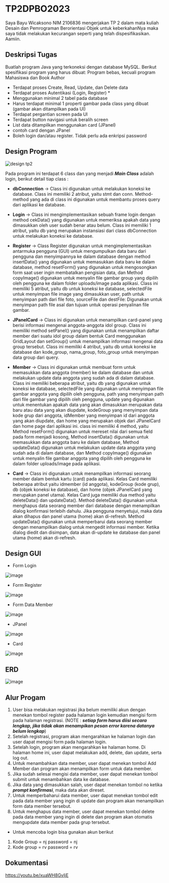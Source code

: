 # TP2DPBO2023
Saya Bayu Wicaksono NIM 2106836 mengerjakan TP 2 dalam mata kuliah Desain dan Pemrograman Berorientasi Objek untuk keberkahanNya maka saya tidak melakukan kecurangan seperti yang telah dispesifikasikan. Aamiin.

## Deskripsi Tugas
Buatlah program Java yang terkoneksi dengan database MySQL. Berikut spesifikasi program yang harus dibuat:
Program bebas, kecuali program Mahasiswa dan Book Author
- Terdapat proses Create, Read, Update, dan Delete data
- Terdapat proses Autentikasi (Login, Register) *
- Menggunakan minimal 2 tabel pada database
- Harus terdapat minimal 1 properti gambar pada class yang dibuat (gambar akan ditampilkan pada UI)
- Terdapat pergantian screen pada UI
- Terdapat button navigasi untuk beralih screen
- List data ditampilkan menggunakan card (JPanel)
- contoh card dengan JPanel
- Boleh login dan/atau register. Tidak perlu ada enkripsi password

## Design Program

![design tp2](https://user-images.githubusercontent.com/100755457/230949345-1de4d1ad-a09c-4c4f-8f98-0451db4e8cb5.jpg)


Pada program ini terdapat 6 class dan yang menjadi ***Main Class*** adalah login, berikut detail tiap class :
- **dbConnection** -> Class ini digunakan untuk melakukan koneksi ke database. Class ini memiliki 2 atribut, yaitu stmt dan conn. Method-method yang ada di class ini digunakan untuk membantu proses query dari aplikasi ke database.

- **Login** -> Class ini mengimplementasikan sebuah frame login dengan method cekData() yang digunakan untuk memeriksa apakah data yang dimasukkan oleh user sudah benar atau belum. Class ini memiliki 1 atribut, yaitu db yang merupakan instansiasi dari class dbConnection untuk melakukan koneksi ke database.

- **Register** -> Class Register digunakan untuk mengimplementasikan antarmuka pengguna (GUI) untuk mengumpulkan data baru dari pengguna dan menyimpannya ke dalam database dengan method insertData() yang digunakan untuk memasukkan data baru ke dalam database, method resetForm() yang digunakan untuk mengosongkan form saat user ingin membatalkan pengisian data, dan Method copyImage() digunakan untuk menyalin file gambar group yang dipilih oleh pengguna ke dalam folder uploads/image pada aplikasi. Class ini memiliki 5 atribut, yaitu db untuk koneksi ke database, selectedFile untuk menyimpan file image yang dimasukkan user, path untuk menyimpan path dari file foto, sourceFile dan destFile: Digunakan untuk menyimpan path file asal dan tujuan untuk operasi penyalinan file gambar.

- **JPanelCard** ->  Class ini digunakan untuk menampilkan card-panel yang berisi informasi mengenai anggota-anggota idol group. Class ini memiliki method setPanel() yang digunakan untuk menampilkan daftar member dari suatu idol group dalam bentuk Card menggunakan GridLayout dan setGroup() untuk menampilkan informasi mengenai data group tersebut. Class ini memiliki 4 atribut, yaitu db untuk koneksi ke database dan kode_group, nama_group, foto_group untuk menyimpan data group dari query. 

- **Member** -> Class ini digunakan untuk membuat form untuk memasukkan data anggota (member) ke dalam database dan untuk melakukan update data anggota yang sudah ada di dalam database. Class ini memiliki beberapa atribut, yaitu db yang digunakan untuk koneksi ke database, selectedFile yang digunakan untuk menyimpan file gambar anggota yang dipilih oleh pengguna, path yang menyimpan path dari file gambar yang dipilih oleh pengguna, update yang digunakan untuk menentukan apakah data yang akan dimasukkan merupakan data baru atau data yang akan diupdate, kodeGroup yang menyimpan data kode grup dari anggota, idMember yang menyimpan id dari anggota yang akan diupdate, dan home yang merupakan objek dari JPanelCard dan home page dari aplikasi ini. class ini memiliki 4 method, yaitu Method resetForm() digunakan untuk mereset nilai dari semua field pada form menjadi kosong, Method insertData() digunakan untuk memasukkan data anggota baru ke dalam database, Method updateData() digunakan untuk melakukan update data anggota yang sudah ada di dalam database, dan Method copyImage() digunakan untuk menyalin file gambar anggota yang dipilih oleh pengguna ke dalam folder uploads/image pada aplikasi. 

- **Card** -> Class ini digunakan untuk menampilkan informasi seorang member dalam bentuk kartu (card) pada aplikasi. Kelas Card memiliki beberapa atribut yaitu idmember (id anggota), kodeGroup (kode grup), db (objek koneksi ke database), dan home (objek JPanelCard yang merupakan panel utama). Kelas Card juga memiliki dua method yaitu deleteData() dan updateData(). Method deleteData() digunakan untuk menghapus data seorang member dari database dengan menampilkan dialog konfirmasi terlebih dahulu. Jika pengguna menyetujui, maka data akan dihapus dan panel utama (home) akan di-refresh. Method updateData() digunakan untuk memperbarui data seorang member dengan menampilkan dialog untuk mengedit informasi member. Ketika dialog diedit dan disimpan, data akan di-update ke database dan panel utama (home) akan di-refresh.

## Design GUI
- Form Login

![image](https://user-images.githubusercontent.com/100755457/230007694-e85ca5fb-a70d-4545-b0a2-aad15942bc5d.png)


- Form Register

![image](https://user-images.githubusercontent.com/100755457/230007597-415bd0ab-f989-425f-955b-c0a131d8298f.png)


- Form Data Member

![image](https://user-images.githubusercontent.com/100755457/230007407-2b5f857a-a997-4cc2-a15e-d9804e357278.png)


- JPanel

![image](https://user-images.githubusercontent.com/100755457/230007282-b7c75bbb-a244-44e6-82f1-548d2d7b786f.png)


- Card

![image](https://user-images.githubusercontent.com/100755457/230007100-f0e939b4-276f-469b-88ca-7445bedf99cc.png)


## ERD

![image](https://user-images.githubusercontent.com/100755457/230006593-31b1e763-8f19-4278-a677-ec17bfe2d60d.png)


## Alur Progam
1. User bisa melakukan registrasi jika belum memiliki akun dengan menekan tombol register pada halaman login kemudian mengisi form pada halaman registrasi. (NOTE : ***setiap form harus diisi secara lengkap, jika tidak akan menampikan pesan error karena datanya belum lengkap***)
2. Setelah registrasi, program akan mengarahkan ke halaman login dan user dapat mengisi form pada halaman login.
3. Setelah login, program akan mengarahkan ke halaman home. Di halaman home ini, user dapat melakukan add, delete, dan update, serta log out.
4. Untuk menambahkan data member, user dapat menekan tombol Add Member dan program akan menampilkan form untuk data member.
5. Jika sudah selesai mengisi data member, user dapat menekan tombol submit untuk menambahkan data ke database.
6. Jika data yang dimasukkan salah, user dapat menekan tombol no ketika ***prompt konfirmasi***, maka data akan direset.
7. Untuk memperbaharui data member, user dapat menekan tombol edit pada data member yang ingin di update dan program akan menampilkan form data member tersebut.
8. Untuk menghapus data member, user dapat menekan tombol delete pada data member yang ingin di delete dan program akan otomatis mengupdate data member pada grup tersebut.

- Untuk mencoba login bisa gunakan akun berikut
1. Kode Group = nj
   password = nj
2. Kode group = rv
   password = rv

## Dokumentasi
https://youtu.be/xuaWH8GvIjE
